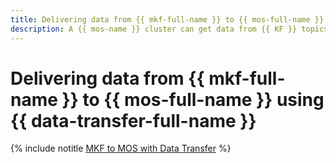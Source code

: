 ```yaml
---
title: Delivering data from {{ mkf-full-name }} to {{ mos-full-name }} using {{ data-transfer-full-name }}
description: A {{ mos-name }} cluster can get data from {{ KF }} topics in real time.
---
```


# Delivering data from {{ mkf-full-name }} to {{ mos-full-name }} using {{ data-transfer-full-name }}

{% include notitle [MKF to MOS with Data Transfer](../../_tutorials/dataplatform/data-transfer-mkf-mos.md) %}
